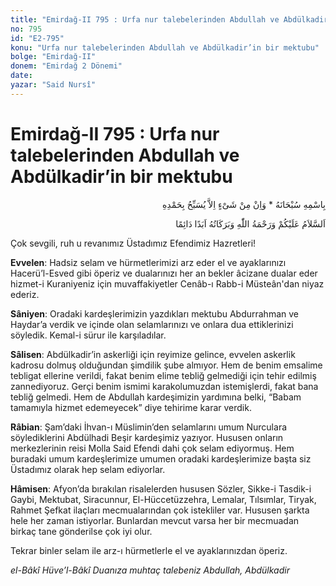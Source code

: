 ```yaml
---
title: "Emirdağ-II 795 : Urfa nur talebelerinden Abdullah ve Abdülkadir’in bir mektubu"
no: 795
id: "E2-795"
konu: "Urfa nur talebelerinden Abdullah ve Abdülkadir’in bir mektubu"
bolge: "Emirdağ-II"
donem: "Emirdağ 2 Dönemi"
date: 
yazar: "Said Nursî"
---
```


# Emirdağ-II 795 : Urfa nur talebelerinden Abdullah ve Abdülkadir’in bir mektubu

<p class="arabic" dir="rtl" title="Meal: “Subhân Allah’ın adıyla” * “Hiçbir şey yoktur ki O'nu hamd ile tesbih etmesin” [İsrâ 17:44]">بِاسْمِهِ سُبْحَانَهُ * وَاِنْ مِنْ شَىْءٍ اِلاَّ يُسَبِّحُ بِحَمْدِهِ</p>

<p class="arabic" dir="rtl" title="Meal: “Allah’ın selâmı, rahmeti ve bereketleri, ebedî ve dâimî olarak üzerinize olsun.”">اَلسَّلاَمُ عَلَيْكُمْ وَرَحْمَةُ اللّٰهِ وَبَرَكَاتُهُ اَبَدًا دَائِمًا</p>

Çok sevgili, ruh u revanımız Üstadımız Efendimiz Hazretleri!

**Evvelen**: Hadsiz selam ve hürmetlerimizi arz eder el ve ayaklarınızı Hacerü’l-Esved gibi öperiz ve dualarınızı her an bekler âcizane dualar eder hizmet-i Kuraniyeniz için muvaffakiyetler Cenâb-ı Rabb-i Müsteân'dan niyaz ederiz.

**Sâniyen**: Oradaki kardeşlerimizin yazdıkları mektubu Abdurrahman ve Haydar’a verdik ve içinde olan selamlarınızı ve onlara dua ettiklerinizi söyledik. Kemal-i sürur ile karşıladılar.

**Sâlisen**: Abdülkadir’in askerliği için reyimize gelince, evvelen askerlik kadrosu dolmuş olduğundan şimdilik şube almıyor. Hem de benim emsalime tebligat ellerine verildi, fakat benim elime tebliğ gelmediği için tehir edilmiş zannediyoruz. Gerçi benim ismimi karakolumuzdan istemişlerdi, fakat bana tebliğ gelmedi. Hem de Abdullah kardeşimizin yardımına belki, “Babam tamamıyla hizmet edemeyecek” diye tehirime karar verdik.

**Râbian**: Şam’daki İhvan-ı Müslimin’den selamlarını umum Nurculara söylediklerini Abdülhadi Beşir kardeşimiz yazıyor. Hususen onların merkezlerinin reisi Molla Said Efendi dahi çok selam ediyormuş. Hem buradaki umum kardeşlerimize umumen oradaki kardeşlerimize başta siz Üstadımız olarak hep selam ediyorlar.

**Hâmisen**: Afyon’da bırakılan risalelerden hususen Sözler, Sikke-i Tasdik-i Gaybi, Mektubat, Siracunnur, El-Hüccetüzzehra, Lemalar, Tılsımlar, Tiryak, Rahmet Şefkat ilaçları mecmualarından çok istekliler var. Hususen şarkta hele her zaman istiyorlar. Bunlardan mevcut varsa her bir mecmuadan birkaç tane gönderilse çok iyi olur.

Tekrar binler selam ile arz-ı hürmetlerle el ve ayaklarınızdan öperiz.

*el-Bâkî Hüve’l-Bâkî*
*Duanıza muhtaç talebeniz*
*Abdullah, Abdülkadir*
